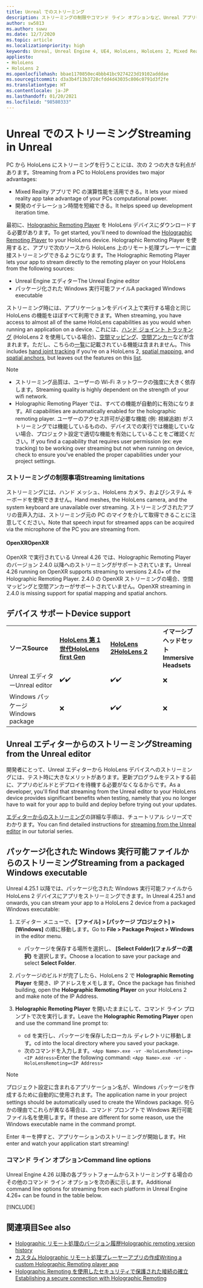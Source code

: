 ```yaml
---
title: Unreal でのストリーミング
description: ストリーミングの制限やコマンド ライン オプションなど、Unreal アプリを HoloLens 2 にストリーム配信する方法について説明します。
author: sw5813
ms.author: suwu
ms.date: 12/7/2020
ms.topic: article
ms.localizationpriority: high
keywords: Unreal, Unreal Engine 4, UE4, HoloLens, HoloLens 2, Mixed Reality, ストリーミング, PC, ホログラフィック アプリのリモート処理, Holographic Remoting Player, ドキュメント, Mixed Reality ヘッドセット, Windows Mixed Reality ヘッドセット, 仮想現実ヘッドセット
appliesto:
- HoloLens
- HoloLens 2
ms.openlocfilehash: bbae1170850ec4bbb41bc9274223d19102adddae
ms.sourcegitcommit: d3a3b4f13b3728cfdd4d43035c806c0791d3f2fe
ms.translationtype: HT
ms.contentlocale: ja-JP
ms.lasthandoff: 01/20/2021
ms.locfileid: "98580333"
---
```

# <a name="streaming-in-unreal"></a><span data-ttu-id="91451-104">Unreal でのストリーミング</span><span class="sxs-lookup"><span data-stu-id="91451-104">Streaming in Unreal</span></span>

<span data-ttu-id="91451-105">PC から HoloLens にストリーミングを行うことには、次の 2 つの大きな利点があります。</span><span class="sxs-lookup"><span data-stu-id="91451-105">Streaming from a PC to HoloLens provides two major advantages:</span></span> 
* <span data-ttu-id="91451-106">Mixed Reality アプリで PC の演算性能を活用できる。</span><span class="sxs-lookup"><span data-stu-id="91451-106">It lets your mixed reality app take advantage of your PCs computational power.</span></span> 
* <span data-ttu-id="91451-107">開発のイテレーション時間を短縮できる。</span><span class="sxs-lookup"><span data-stu-id="91451-107">It helps speed up development iteration time.</span></span> 

<span data-ttu-id="91451-108">最初に、[Holographic Remoting Player](../platform-capabilities-and-apis/holographic-remoting-player.md) を HoloLens デバイスにダウンロードする必要があります。</span><span class="sxs-lookup"><span data-stu-id="91451-108">To get started, you'll need to download the [Holographic Remoting Player](../platform-capabilities-and-apis/holographic-remoting-player.md) to your HoloLens device.</span></span> <span data-ttu-id="91451-109">Holographic Remoting Player を使用すると、アプリで次のソースから HoloLens 上のリモート処理プレーヤーに直接ストリーミングできるようになります。</span><span class="sxs-lookup"><span data-stu-id="91451-109">The Holographic Remoting Player lets your app to stream  directly to the remoting player on your HoloLens from the following sources:</span></span>

* <span data-ttu-id="91451-110">Unreal Engine エディター</span><span class="sxs-lookup"><span data-stu-id="91451-110">The Unreal Engine editor</span></span>
* <span data-ttu-id="91451-111">パッケージ化された Windows 実行可能ファイル</span><span class="sxs-lookup"><span data-stu-id="91451-111">A packaged Windows executable</span></span> 

<span data-ttu-id="91451-112">ストリーミング時には、アプリケーションをデバイス上で実行する場合と同じ HoloLens の機能をほぼすべて利用できます。</span><span class="sxs-lookup"><span data-stu-id="91451-112">When streaming, you have access to almost all of the same HoloLens capabilities as you would when running an application on a device.</span></span> <span data-ttu-id="91451-113">これには、[ハンド ジョイント トラッキング](unreal-hand-tracking.md) (HoloLens 2 を使用している場合)、[空間マッピング](unreal-spatial-mapping.md)、[空間アンカー](unreal-spatial-anchors.md)などが含まれます。ただし、こちらの[一覧](../platform-capabilities-and-apis/holographic-remoting-troubleshooting.md)に記載されている機能は含まれません。</span><span class="sxs-lookup"><span data-stu-id="91451-113">This includes [hand joint tracking](unreal-hand-tracking.md) if you're on a HoloLens 2, [spatial mapping](unreal-spatial-mapping.md), and [spatial anchors](unreal-spatial-anchors.md), but leaves out the features on this [list](../platform-capabilities-and-apis/holographic-remoting-troubleshooting.md).</span></span> 

> [!NOTE]
> * <span data-ttu-id="91451-114">ストリーミング品質は、ユーザーの Wi-Fi ネットワークの強度に大きく依存します。</span><span class="sxs-lookup"><span data-stu-id="91451-114">Streaming quality is highly dependent on the strength of your wifi network.</span></span>
> * <span data-ttu-id="91451-115">Holographic Remoting Player では、すべての機能が自動的に有効になります。</span><span class="sxs-lookup"><span data-stu-id="91451-115">All capabilities are automatically enabled for the holographic remoting player.</span></span> <span data-ttu-id="91451-116">ユーザーのアクセス許可が必要な機能 (例: 視線追跡) がストリーミングでは機能しているものの、デバイスでの実行では機能していない場合、プロジェクト設定で適切な機能を有効にしていることをご確認ください。</span><span class="sxs-lookup"><span data-stu-id="91451-116">If you find a capability that requires user permission (ex: eye tracking) to be working over streaming but not when running on device, check to ensure you've enabled the proper capabilities under your project settings.</span></span>

### <a name="streaming-limitations"></a><span data-ttu-id="91451-117">ストリーミングの制限事項</span><span class="sxs-lookup"><span data-stu-id="91451-117">Streaming limitations</span></span>

<span data-ttu-id="91451-118">ストリーミングには、ハンド メッシュ、HoloLens カメラ、およびシステム キーボードを使用できません。</span><span class="sxs-lookup"><span data-stu-id="91451-118">Hand meshes, the HoloLens camera, and the system keyboard are unavailable over streaming.</span></span> <span data-ttu-id="91451-119">ストリーミングされたアプリの音声入力は、ストリーミング元の PC のマイクを介して取得できることに注意してください。</span><span class="sxs-lookup"><span data-stu-id="91451-119">Note that speech input for streamed apps can be acquired via the microphone of the PC you are streaming from.</span></span>

#### <a name="openxr"></a><span data-ttu-id="91451-120">OpenXR</span><span class="sxs-lookup"><span data-stu-id="91451-120">OpenXR</span></span>

<span data-ttu-id="91451-121">OpenXR で実行されている Unreal 4.26 では、Holographic Remoting Player のバージョン 2.4.0 以降へのストリーミングがサポートされています。</span><span class="sxs-lookup"><span data-stu-id="91451-121">Unreal 4.26 running on OpenXR supports streaming to versions 2.4.0+ of the Holographic Remoting Player.</span></span> <span data-ttu-id="91451-122">2\.4.0 の OpenXR ストリーミングの場合、空間マッピングと空間アンカーがサポートされていません。</span><span class="sxs-lookup"><span data-stu-id="91451-122">OpenXR streaming in 2.4.0 is missing support for spatial mapping and spatial anchors.</span></span> 

## <a name="device-support"></a><span data-ttu-id="91451-123">デバイス サポート</span><span class="sxs-lookup"><span data-stu-id="91451-123">Device support</span></span>

<table>
    <colgroup>
    <col width="33%" />
    <col width="33%" />
    <col width="33%" />
    </colgroup>
    <tr>
        <td><span data-ttu-id="91451-124"><strong>ソース</strong></span><span class="sxs-lookup"><span data-stu-id="91451-124"><strong>Source</strong></span></span></td>
        <td><span data-ttu-id="91451-125"><a href="/hololens/hololens1-hardware"><strong>HoloLens 第 1 世代</strong></a></span><span class="sxs-lookup"><span data-stu-id="91451-125"><a href="/hololens/hololens1-hardware"><strong>HoloLens first Gen</strong></a></span></span></td>
        <td><span data-ttu-id="91451-126"><a href="https://www.microsoft.com/hololens/hardware"><strong>HoloLens 2</strong></a></span><span class="sxs-lookup"><span data-stu-id="91451-126"><a href="https://www.microsoft.com/hololens/hardware"><strong>HoloLens 2</strong></a></span></span></td>
        <td><span data-ttu-id="91451-127"><strong>イマーシブ ヘッドセット</strong></span><span class="sxs-lookup"><span data-stu-id="91451-127"><strong>Immersive Headsets</strong></span></span></td>
    </tr>
     <tr>
        <td><span data-ttu-id="91451-128">Unreal エディター</span><span class="sxs-lookup"><span data-stu-id="91451-128">Unreal editor</span></span></td>
        <td><span data-ttu-id="91451-129">✔️</span><span class="sxs-lookup"><span data-stu-id="91451-129">✔️</span></span></td>
        <td><span data-ttu-id="91451-130">✔️</span><span class="sxs-lookup"><span data-stu-id="91451-130">✔️</span></span></td>
        <td>❌</td>
    </tr>
    <tr>
        <td><span data-ttu-id="91451-131">Windows パッケージ</span><span class="sxs-lookup"><span data-stu-id="91451-131">Windows package</span></span></td>
        <td>❌</td>
        <td><span data-ttu-id="91451-132">✔️</span><span class="sxs-lookup"><span data-stu-id="91451-132">✔️</span></span></td>
        <td>❌</td>
    </tr>

</table>

## <a name="streaming-from-the-unreal-editor"></a><span data-ttu-id="91451-133">Unreal エディターからのストリーミング</span><span class="sxs-lookup"><span data-stu-id="91451-133">Streaming from the Unreal editor</span></span>

<span data-ttu-id="91451-134">開発者にとって、Unreal エディターから HoloLens デバイスへのストリーミングには、テスト時に大きなメリットがあります。更新プログラムをテストする前に、アプリのビルドとデプロイを待機する必要がなくなるからです。</span><span class="sxs-lookup"><span data-stu-id="91451-134">As a developer, you'll find that streaming from the Unreal editor to your HoloLens device provides significant benefits when testing, namely that you no longer have to wait for your app to build and deploy before trying out your updates.</span></span>

<span data-ttu-id="91451-135">[ エディターからのストリーミング](tutorials/unreal-uxt-ch6.md#device-only-streaming)の詳細な手順は、チュートリアル シリーズでわかります。</span><span class="sxs-lookup"><span data-stu-id="91451-135">You can find detailed instructions for [streaming from the Unreal editor](tutorials/unreal-uxt-ch6.md#device-only-streaming) in our tutorial series.</span></span>

## <a name="streaming-from-a-packaged-windows-executable"></a><span data-ttu-id="91451-136">パッケージ化された Windows 実行可能ファイルからのストリーミング</span><span class="sxs-lookup"><span data-stu-id="91451-136">Streaming from a packaged Windows executable</span></span>

<span data-ttu-id="91451-137">Unreal 4.25.1 以降では、パッケージ化された Windows 実行可能ファイルから HoloLens 2 デバイスにアプリをストリーミングできます。</span><span class="sxs-lookup"><span data-stu-id="91451-137">In Unreal 4.25.1 and onwards, you can stream your app to a HoloLens 2 device from a packaged Windows executable:</span></span> 

1. <span data-ttu-id="91451-138">エディター メニューで、 **[ファイル] > [パッケージ プロジェクト] > [Windows]** の順に移動します。</span><span class="sxs-lookup"><span data-stu-id="91451-138">Go to **File > Package Project > Windows** in the editor menu.</span></span> 
    * <span data-ttu-id="91451-139">パッケージを保存する場所を選択し、 **[Select Folder]\(フォルダーの選択\)** を選択します。</span><span class="sxs-lookup"><span data-stu-id="91451-139">Choose a location to save your package and select **Select Folder**.</span></span>

2. <span data-ttu-id="91451-140">パッケージのビルドが完了したら、HoloLens 2 で **Holographic Remoting Player** を開き、IP アドレスをメモします。</span><span class="sxs-lookup"><span data-stu-id="91451-140">Once the package has finished building, open the **Holographic Remoting Player** on your HoloLens 2 and make note of the IP Address.</span></span> 
3. <span data-ttu-id="91451-141">**Holographic Remoting Player** を開いたままにして、コマンド ライン プロンプトで次を実行します。</span><span class="sxs-lookup"><span data-stu-id="91451-141">Leave the **Holographic Remoting Player** open and use the command line prompt to:</span></span> 
    * <span data-ttu-id="91451-142">cd を実行し、パッケージを保存したローカル ディレクトリに移動します。</span><span class="sxs-lookup"><span data-stu-id="91451-142">cd into the local directory where you saved your package.</span></span>
    * <span data-ttu-id="91451-143">次のコマンドを入力します。`<App Name>.exe -vr -HoloLensRemoting=<IP Address>`</span><span class="sxs-lookup"><span data-stu-id="91451-143">Enter the following command: `<App Name>.exe -vr -HoloLensRemoting=<IP Address>`</span></span>

> [!NOTE]
> <span data-ttu-id="91451-144">プロジェクト設定に含まれるアプリケーション名が、Windows パッケージを作成するために自動的に使用されます。</span><span class="sxs-lookup"><span data-stu-id="91451-144">The application name in your project settings should be automatically used to create the Windows package.</span></span> <span data-ttu-id="91451-145">何らかの理由でこれらが異なる場合は、コマンド プロンプトで Windows 実行可能ファイル名を使用します。</span><span class="sxs-lookup"><span data-stu-id="91451-145">If these are different for some reason, use the Windows executable name in the command prompt.</span></span>

<span data-ttu-id="91451-146">Enter キーを押すと、アプリケーションのストリーミングが開始します。</span><span class="sxs-lookup"><span data-stu-id="91451-146">Hit enter and watch your application start streaming!</span></span>

### <a name="command-line-options"></a><span data-ttu-id="91451-147">コマンド ライン オプション</span><span class="sxs-lookup"><span data-stu-id="91451-147">Command line options</span></span>

<span data-ttu-id="91451-148">Unreal Engine 4.26 以降の各プラットフォームからストリーミングする場合のその他のコマンド ライン オプションを次の表に示します。</span><span class="sxs-lookup"><span data-stu-id="91451-148">Additional command line options for streaming from each platform in Unreal Engine 4.26+ can be found in the table below.</span></span> 

[!INCLUDE[](includes/tabs-streaming-args.md)]

## <a name="see-also"></a><span data-ttu-id="91451-149">関連項目</span><span class="sxs-lookup"><span data-stu-id="91451-149">See also</span></span>

* [<span data-ttu-id="91451-150">Holographic リモート処理のバージョン履歴</span><span class="sxs-lookup"><span data-stu-id="91451-150">Holographic remoting version history</span></span>](../platform-capabilities-and-apis/holographic-remoting-version-history.md)
* [<span data-ttu-id="91451-151">カスタム Holographic リモート処理プレーヤーアプリの作成</span><span class="sxs-lookup"><span data-stu-id="91451-151">Writing a custom Holographic Remoting player app</span></span>](../platform-capabilities-and-apis/holographic-remoting-create-player.md)
* [<span data-ttu-id="91451-152">Holographic Remoting を使用したセキュリティで保護された接続の確立</span><span class="sxs-lookup"><span data-stu-id="91451-152">Establishing a secure connection with Holographic Remoting</span></span>](../platform-capabilities-and-apis/holographic-remoting-secure-connection.md)